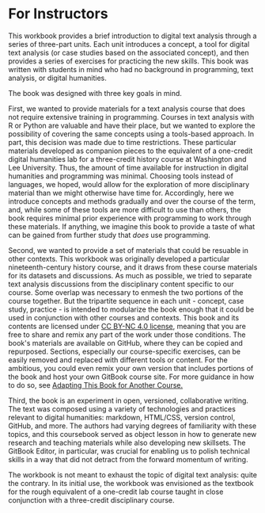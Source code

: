 # For Instructors

This workbook provides a brief introduction to digital text analysis through a series of three-part units. Each unit introduces a concept, a tool for digital text analysis (or case studies based on the associated concept), and then provides a series of exercises for practicing the new skills. This book was written with students in mind who had no background in programming, text analysis, or digital humanities.

The book was designed with three key goals in mind.

First, we wanted to provide materials for a text analysis course that does not require extensive training in programming. Courses in text analysis with R or Python are valuable and have their place, but we wanted to explore the possibility of covering the same concepts using a tools-based approach. In part, this decision was made due to time restrictions. These particular materials developed as companion pieces to the equivalent of a one-credit digital humanities lab for a three-credit history course at Washington and Lee University. Thus, the amount of time available for instruction in digital humanities and programming was minimal. Choosing tools instead of languages, we hoped, would allow for the exploration of more disciplinary material than we might otherwise have time for. Accordingly, here we introduce concepts and methods gradually and over the course of the term, and, while some of these tools are more difficult to use than others, the book requires minimal prior experience with programming to work through these materials. If anything, we imagine this book to provide a taste of what can be gained from further study that *does* use programming.

Second, we wanted to provide a set of materials that could be resuable in other contexts. This workbook was originally developed a particular nineteenth-century history course, and it draws from these course materials for its datasets and discussions. As much as possible, we tried to separate text analysis discussions from the disciplinary content specific to our course. Some overlap was necessary to enmesh the two portions of the course together. But the tripartite sequence in each unit - concept, case study, practice - is intended to modularize the book enough that it could be used in conjunction with other courses and contexts. This book and its contents are licensed under [CC BY-NC 4.0 license](http://creativecommons.org/licenses/by-nc/4.0/), meaning that you are free to share and remix any part of the work under those conditions. The book's materials are available on GitHub, where they can be copied and repurposed. Sections, especially our course-specific exercises, can be easily removed and replaced with different tools or content. For the ambitious, you could even remix your own version that includes portions of the book and host your own GitBook course site. For more guidance in how to do so, see [Adapting This Book for Another Course.](/conclusion/adapting.md)

Third, the book is an experiment in open, versioned, collaborative writing. The text was composed using a variety of technologies and practices relevant to digital humanities: markdown, HTML/CSS, version control, GitHub, and more. The authors had varying degrees of familiarity with these topics, and this coursebook served as object lesson in how to generate new research and teaching materials while also developing new skillsets. The GitBook Editor, in particular, was crucial for enabling us to polish technical skills in a way that did not detract from the forward momentum of writing.

The workbook is not meant to exhaust the topic of digital text analysis: quite the contrary. In its initial use, the workbook was envisioned as the textbook for the rough equivalent of a one-credit lab course taught in close conjunction with a three-credit disciplinary course. 